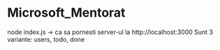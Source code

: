 # Microsoft_Mentorat
node index.js -> ca sa pornesti server-ul
la http://localhost:3000
Sunt 3 variante: users, todo, done
